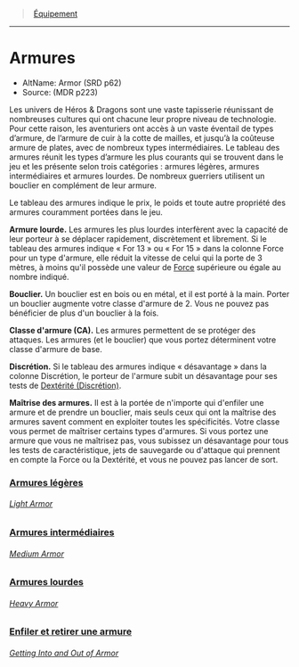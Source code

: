 ﻿---
!Items
Id: armor_hd.md#armures
RootId: armor_hd.md
ParentLink: equipment_hd.md
Name: Armures
ParentName: Équipement
NameLevel: 1
AltName: Armor (SRD p62)
Source: (MDR p223)
Attributes:
  ParentNameLink: '[Équipement](hd_equipment.md)'
  Markdown: >+
    >  <!--ParentNameLink-->[Équipement](hd_equipment.md)<!--/ParentNameLink-->


    ---



    # <!--Name-->Armures<!--/Name-->


    - AltName: <!--AltName-->Armor (SRD p62)<!--/AltName-->

    - Source: <!--Source-->(MDR p223)<!--/Source-->


    Les univers de Héros & Dragons sont une vaste tapisserie réunissant de nombreuses cultures qui ont chacune leur propre niveau de technologie. Pour cette raison, les aventuriers ont accès à un vaste éventail de types d’armure, de l’armure de cuir à la cotte de mailles, et jusqu’à la coûteuse armure de plates, avec de nombreux types intermédiaires. Le tableau des armures réunit les types d’armure les plus courants qui se trouvent dans le jeu et les présente selon trois catégories : armures légères, armures intermédiaires et armures lourdes. De nombreux guerriers utilisent un bouclier en complément de leur armure.


    Le tableau des armures indique le prix, le poids et toute autre propriété des armures couramment portées dans le jeu.


    **Armure lourde.** Les armures les plus lourdes interfèrent avec la capacité de leur porteur à se déplacer rapidement, discrètement et librement. Si le tableau des armures indique « For 13 » ou « For 15 » dans la colonne Force pour un type d'armure, elle réduit la vitesse de celui qui la porte de 3 mètres, à moins qu'il possède une valeur de [Force](hd_abilities_strength.md) supérieure ou égale au nombre indiqué.


    **Bouclier.** Un bouclier est en bois ou en métal, et il est porté à la main. Porter un bouclier augmente votre classe d'armure de 2. Vous ne pouvez pas bénéficier de plus d'un bouclier à la fois.


    **Classe d'armure (CA).** Les armures permettent de se protéger des attaques. Les armures (et le bouclier) que vous portez déterminent votre classe d'armure de base.


    **Discrétion.** Si le tableau des armures indique « désavantage » dans la colonne Discrétion, le porteur de l'armure subit un désavantage pour ses tests de [Dextérité (Discrétion)](hd_abilities_dexterity_discretion.md).


    **Maîtrise des armures.** Il est à la portée de n'importe qui d'enfiler une armure et de prendre un bouclier, mais seuls ceux qui ont la maîtrise des armures savent comment en exploiter toutes les spécificités. Votre classe vous permet de maîtriser certains types d'armures. Si vous portez une armure que vous ne maîtrisez pas, vous subissez un désavantage pour tous les tests de caractéristique, jets de sauvegarde ou d'attaque qui prennent en compte la Force ou la Dextérité, et vous ne pouvez pas lancer de sort.

  Name: Armures
  AltName: Armor (SRD p62)
  Source: (MDR p223)
AttributesDictionary: >+
  ParentNameLink: '[Équipement](hd_equipment.md)'

  Markdown: >+

    >  <!--ParentNameLink-->[Équipement](hd_equipment.md)<!--/ParentNameLink-->





    ---







    # <!--Name-->Armures<!--/Name-->





    - AltName: <!--AltName-->Armor (SRD p62)<!--/AltName-->



    - Source: <!--Source-->(MDR p223)<!--/Source-->





    Les univers de Héros & Dragons sont une vaste tapisserie réunissant de nombreuses cultures qui ont chacune leur propre niveau de technologie. Pour cette raison, les aventuriers ont accès à un vaste éventail de types d’armure, de l’armure de cuir à la cotte de mailles, et jusqu’à la coûteuse armure de plates, avec de nombreux types intermédiaires. Le tableau des armures réunit les types d’armure les plus courants qui se trouvent dans le jeu et les présente selon trois catégories : armures légères, armures intermédiaires et armures lourdes. De nombreux guerriers utilisent un bouclier en complément de leur armure.





    Le tableau des armures indique le prix, le poids et toute autre propriété des armures couramment portées dans le jeu.





    **Armure lourde.** Les armures les plus lourdes interfèrent avec la capacité de leur porteur à se déplacer rapidement, discrètement et librement. Si le tableau des armures indique « For 13 » ou « For 15 » dans la colonne Force pour un type d'armure, elle réduit la vitesse de celui qui la porte de 3 mètres, à moins qu'il possède une valeur de [Force](hd_abilities_strength.md) supérieure ou égale au nombre indiqué.





    **Bouclier.** Un bouclier est en bois ou en métal, et il est porté à la main. Porter un bouclier augmente votre classe d'armure de 2. Vous ne pouvez pas bénéficier de plus d'un bouclier à la fois.





    **Classe d'armure (CA).** Les armures permettent de se protéger des attaques. Les armures (et le bouclier) que vous portez déterminent votre classe d'armure de base.





    **Discrétion.** Si le tableau des armures indique « désavantage » dans la colonne Discrétion, le porteur de l'armure subit un désavantage pour ses tests de [Dextérité (Discrétion)](hd_abilities_dexterity_discretion.md).





    **Maîtrise des armures.** Il est à la portée de n'importe qui d'enfiler une armure et de prendre un bouclier, mais seuls ceux qui ont la maîtrise des armures savent comment en exploiter toutes les spécificités. Votre classe vous permet de maîtriser certains types d'armures. Si vous portez une armure que vous ne maîtrisez pas, vous subissez un désavantage pour tous les tests de caractéristique, jets de sauvegarde ou d'attaque qui prennent en compte la Force ou la Dextérité, et vous ne pouvez pas lancer de sort.



  Name: Armures

  AltName: Armor (SRD p62)

  Source: (MDR p223)

---
>  [Équipement](hd_equipment.md)

---


# Armures

- AltName: Armor (SRD p62)
- Source: (MDR p223)

Les univers de Héros & Dragons sont une vaste tapisserie réunissant de nombreuses cultures qui ont chacune leur propre niveau de technologie. Pour cette raison, les aventuriers ont accès à un vaste éventail de types d’armure, de l’armure de cuir à la cotte de mailles, et jusqu’à la coûteuse armure de plates, avec de nombreux types intermédiaires. Le tableau des armures réunit les types d’armure les plus courants qui se trouvent dans le jeu et les présente selon trois catégories : armures légères, armures intermédiaires et armures lourdes. De nombreux guerriers utilisent un bouclier en complément de leur armure.

Le tableau des armures indique le prix, le poids et toute autre propriété des armures couramment portées dans le jeu.

**Armure lourde.** Les armures les plus lourdes interfèrent avec la capacité de leur porteur à se déplacer rapidement, discrètement et librement. Si le tableau des armures indique « For 13 » ou « For 15 » dans la colonne Force pour un type d'armure, elle réduit la vitesse de celui qui la porte de 3 mètres, à moins qu'il possède une valeur de [Force](hd_abilities_strength.md) supérieure ou égale au nombre indiqué.

**Bouclier.** Un bouclier est en bois ou en métal, et il est porté à la main. Porter un bouclier augmente votre classe d'armure de 2. Vous ne pouvez pas bénéficier de plus d'un bouclier à la fois.

**Classe d'armure (CA).** Les armures permettent de se protéger des attaques. Les armures (et le bouclier) que vous portez déterminent votre classe d'armure de base.

**Discrétion.** Si le tableau des armures indique « désavantage » dans la colonne Discrétion, le porteur de l'armure subit un désavantage pour ses tests de [Dextérité (Discrétion)](hd_abilities_dexterity_discretion.md).

**Maîtrise des armures.** Il est à la portée de n'importe qui d'enfiler une armure et de prendre un bouclier, mais seuls ceux qui ont la maîtrise des armures savent comment en exploiter toutes les spécificités. Votre classe vous permet de maîtriser certains types d'armures. Si vous portez une armure que vous ne maîtrisez pas, vous subissez un désavantage pour tous les tests de caractéristique, jets de sauvegarde ou d'attaque qui prennent en compte la Force ou la Dextérité, et vous ne pouvez pas lancer de sort.



### [Armures légères](hd_armor_armures_legeres.md)

###### _[Light Armor](hd_armor_armures_legeres.md)_



### [Armures intermédiaires](hd_armor_armures_intermediaires.md)

###### _[Medium Armor](hd_armor_armures_intermediaires.md)_



### [Armures lourdes](hd_armor_armures_lourdes.md)

###### _[Heavy Armor](hd_armor_armures_lourdes.md)_



### [Enfiler et retirer une armure](hd_armor_enfiler_et_retirer_une_armure.md)

###### _[Getting Into and Out of Armor](hd_armor_enfiler_et_retirer_une_armure.md)_

